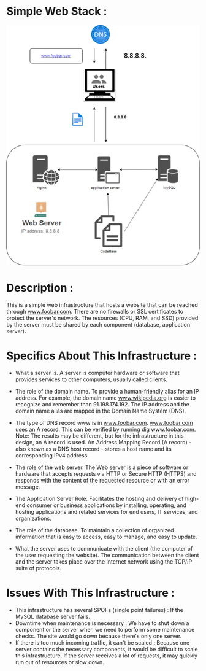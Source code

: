 
# Simple Web Stack :
![Alt text](0-simple_web_stack.png)
# Description :
This is a simple web infrastructure that hosts a website that can be reached through www.foobar.com. There are no firewalls or SSL certificates to protect the server's network. The resources (CPU, RAM, and SSD) provided by the server must be shared by each component (database, application server).
# Specifics About This Infrastructure :
 * What a server is.
A server is computer hardware or software that provides services to other computers, usually called clients.

* The role of the domain name.
To provide a human-friendly alias for an IP address. For example, the domain name www.wikipedia.org is easier to recognize and remember than 91.198.174.192. The IP address and the domain name alias are mapped in the Domain Name System (DNS).

* The type of DNS record www is in www.foobar.com.
www.foobar.com uses an A record. This can be verified by running dig www.foobar.com.
Note: The results may be different, but for the infrastructure in this design, an A record is used.
An Address Mapping Record (A record) - also known as a DNS host record - stores a host name and its corresponding IPv4 address.

* The role of the web server.
The Web server is a piece of software or hardware that accepts requests via HTTP or Secure HTTP (HTTPS) and responds with the content of the requested resource or with an error message.

* The Application Server Role.
Facilitates the hosting and delivery of high-end consumer or business applications by installing, operating, and hosting applications and related services for end users, IT services, and organizations.

* The role of the database.
To maintain a collection of organized information that is easy to access, easy to manage, and easy to update.

* What the server uses to communicate with the client (the computer of the user requesting the website).
The communication between the client and the server takes place over the Internet network using the TCP/IP suite of protocols.

# Issues With This Infrastructure : 

* This infrastructure has several SPOFs (single point failures) :
	If the MySQL database server fails.
* Downtime when maintenance is necessary : 
	We have to shut down a component or the server when we need to perform some maintenance checks. The site would go down because there's only one server.
* If there is too much incoming traffic, it can't be scaled :
	Because one server contains the necessary components, it would be difficult to scale this infrastructure. If the server receives a lot of requests, it may quickly run out of resources or slow down.
